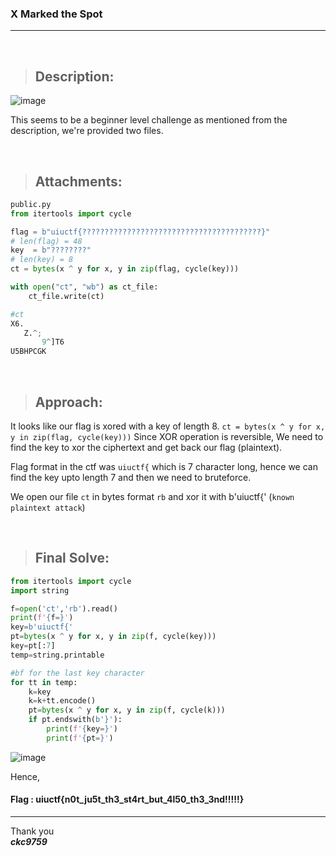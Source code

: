 ### X Marked the Spot

---
<br />

> ## Description:
![image](https://github.com/ckc9759/CTF_writeups/assets/95117634/dde3c728-eb89-420f-a0bc-9b19dde4b476)

This seems to be a beginner level challenge as mentioned from the description, we're provided two files.

<br />

> ## Attachments:
```py
public.py
from itertools import cycle

flag = b"uiuctf{????????????????????????????????????????}"
# len(flag) = 48
key  = b"????????"
# len(key) = 8
ct = bytes(x ^ y for x, y in zip(flag, cycle(key)))

with open("ct", "wb") as ct_file:
    ct_file.write(ct)
```

```py
#ct
X6.
   Z.^;
       9^]T6
U5BHPCGK
```

<br />

> ## Approach:
It looks like our flag is xored with a key of length 8. `ct = bytes(x ^ y for x, y in zip(flag, cycle(key)))`
Since XOR operation is reversible, We need to find the key to xor the ciphertext and get back our flag (plaintext).

Flag format in the ctf was `uiuctf{` which is 7 character long, hence we can find the key upto length 7 and then we need to bruteforce.

We open our file `ct` in bytes format `rb` and xor it with b'uiuctf{' (`known plaintext attack`)

<br />

> ## Final Solve:
```py
from itertools import cycle
import string

f=open('ct','rb').read()
print(f'{f=}')
key=b'uiuctf{'
pt=bytes(x ^ y for x, y in zip(f, cycle(key)))
key=pt[:7]
temp=string.printable

#bf for the last key character
for tt in temp:
    k=key
    k=k+tt.encode()
    pt=bytes(x ^ y for x, y in zip(f, cycle(k)))
    if pt.endswith(b'}'):
        print(f'{key=}')
        print(f'{pt=}')
```

![image](https://github.com/ckc9759/CTF_writeups/assets/95117634/d1d88c6e-6749-4223-b79d-1f48e3e430e4)

Hence,

#### Flag : uiuctf{n0t_ju5t_th3_st4rt_but_4l50_th3_3nd!!!!!}

---

Thank you  
***ckc9759***
